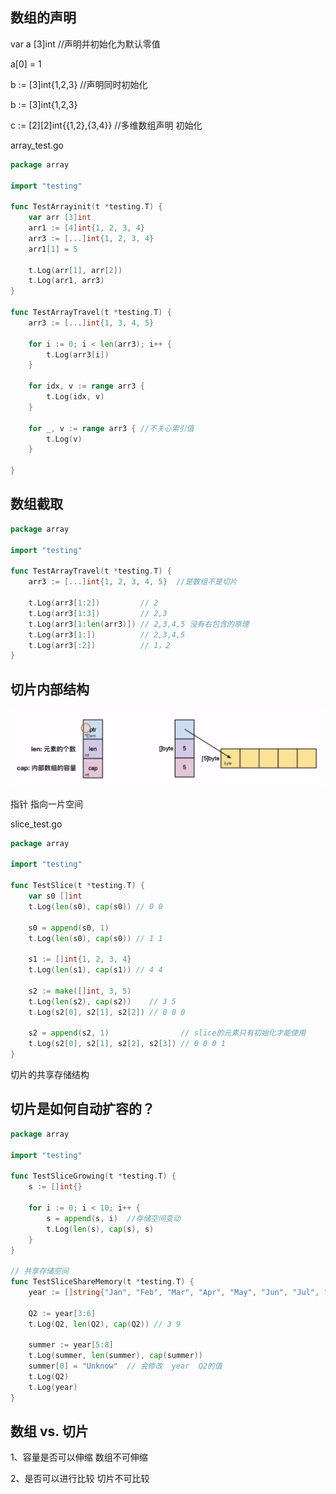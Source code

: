 ## 数组的声明

var a [3]int //声明并初始化为默认零值

a[0] = 1



b := [3]int{1,2,3} //声明同时初始化

b := [3]int{1,2,3}

c := [2][2]int{{1,2},{3,4}} //多维数组声明 初始化



array_test.go

```go
package array

import "testing"

func TestArrayinit(t *testing.T) {
	var arr [3]int
	arr1 := [4]int{1, 2, 3, 4}
	arr3 := [...]int{1, 2, 3, 4}
	arr1[1] = 5

	t.Log(arr[1], arr[2])
	t.Log(arr1, arr3)
}

func TestArrayTravel(t *testing.T) {
	arr3 := [...]int{1, 3, 4, 5}

	for i := 0; i < len(arr3); i++ {
		t.Log(arr3[i])
	}

	for idx, v := range arr3 {
		t.Log(idx, v)
	}

	for _, v := range arr3 { //不关心索引值
		t.Log(v)
	}
  
}
```



## 数组截取

```go
package array

import "testing"

func TestArrayTravel(t *testing.T) {
	arr3 := [...]int{1, 2, 3, 4, 5}  //是数组不是切片

	t.Log(arr3[1:2])         // 2
	t.Log(arr3[1:3])         // 2,3
	t.Log(arr3[1:len(arr3)]) // 2,3,4,5 没有右包含的原理
	t.Log(arr3[1:])          // 2,3,4,5
	t.Log(arr3[:2])          // 1，2
}
```



## 切片内部结构

![](images\go_slice_internal.png)

指针 指向一片空间



slice_test.go

```go
package array

import "testing"

func TestSlice(t *testing.T) {
	var s0 []int
	t.Log(len(s0), cap(s0)) // 0 0

	s0 = append(s0, 1)
	t.Log(len(s0), cap(s0)) // 1 1

	s1 := []int{1, 2, 3, 4}
	t.Log(len(s1), cap(s1)) // 4 4

	s2 := make([]int, 3, 5)
	t.Log(len(s2), cap(s2))    // 3 5
	t.Log(s2[0], s2[1], s2[2]) // 0 0 0

	s2 = append(s2, 1)                // slice的元素只有初始化才能使用
	t.Log(s2[0], s2[1], s2[2], s2[3]) // 0 0 0 1
}
```



切片的共享存储结构

## 切片是如何自动扩容的？

```go
package array

import "testing"

func TestSliceGrowing(t *testing.T) {
	s := []int{}

	for i := 0; i < 10; i++ {
		s = append(s, i)  //存储空间变动
		t.Log(len(s), cap(s), s)
	}
}

// 共享存储空间
func TestSliceShareMemory(t *testing.T) {
	year := []string{"Jan", "Feb", "Mar", "Apr", "May", "Jun", "Jul", "Aug", "Sep", "Oct", "Nov", "Dec"}

	Q2 := year[3:6]
	t.Log(Q2, len(Q2), cap(Q2)) // 3 9

	summer := year[5:8]
	t.Log(summer, len(summer), cap(summer))
	summer[0] = "Unknow"  // 会修改  year  Q2的值
	t.Log(Q2)
	t.Log(year)
}
```



## 数组 vs. 切片

1、容量是否可以伸缩  数组不可伸缩

2、是否可以进行比较   切片不可比较